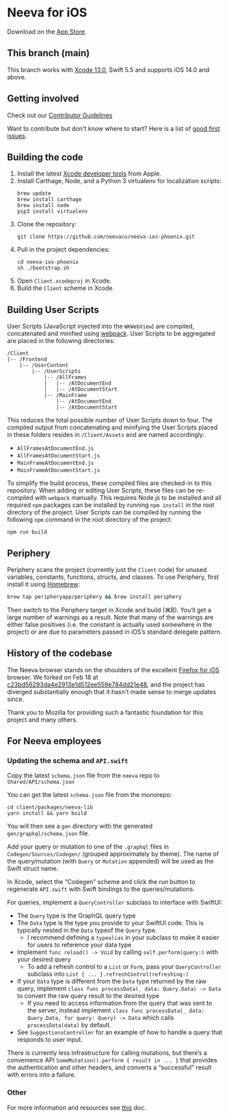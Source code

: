 # Neeva for iOS

Download on the [App Store](https://apps.apple.com/us/app/neeva-browser-search-engine/id1543288638).

## This branch (main)

This branch works with [Xcode 13.0](https://apps.apple.com/us/app/xcode/id497799835), Swift 5.5 and supports iOS 14.0 and above.

## Getting involved

Check out our [Contributor Guidelines](https://github.com/neevaco/neeva-ios-phoenix/blob/main/CONTRIBUTING.md)

Want to contribute but don't know where to start? Here is a list of [good first issues](https://github.com/neevaco/neeva-ios-phoenix/labels/good%20first%20issue).

## Building the code

1. Install the latest [Xcode developer tools](https://developer.apple.com/xcode/downloads/) from Apple.
1. Install Carthage, Node, and a Python 3 virtualenv for localization scripts:
   ```shell
   brew update
   brew install carthage
   brew install node
   pip3 install virtualenv
   ```
1. Clone the repository:
   ```shell
   git clone https://github.com/neevaco/neeva-ios-phoenix.git
   ```
1. Pull in the project dependencies:
   ```shell
   cd neeva-ios-phoenix
   sh ./bootstrap.sh
   ```
1. Open `Client.xcodeproj` in Xcode.
1. Build the `Client` scheme in Xcode.

## Building User Scripts

User Scripts (JavaScript injected into the `WKWebView`) are compiled, concatenated and minified using [webpack](https://webpack.js.org/). User Scripts to be aggregated are placed in the following directories:

```
/Client
|-- /Frontend
    |-- /UserContent
        |-- /UserScripts
            |-- /AllFrames
            |   |-- /AtDocumentEnd
            |   |-- /AtDocumentStart
            |-- /MainFrame
                |-- /AtDocumentEnd
                |-- /AtDocumentStart
```

This reduces the total possible number of User Scripts down to four. The compiled output from concatenating and minifying the User Scripts placed in these folders resides in `/Client/Assets` and are named accordingly:

- `AllFramesAtDocumentEnd.js`
- `AllFramesAtDocumentStart.js`
- `MainFrameAtDocumentEnd.js`
- `MainFrameAtDocumentStart.js`

To simplify the build process, these compiled files are checked-in to this repository. When adding or editing User Scripts, these files can be re-compiled with `webpack` manually. This requires Node.js to be installed and all required `npm` packages can be installed by running `npm install` in the root directory of the project. User Scripts can be compiled by running the following `npm` command in the root directory of the project:

```
npm run build
```

## Periphery

Periphery scans the project (currently just the `Client` code) for unused variables, constants, functions, structs, and classes.
To use Periphery, first install it using [Homebrew](https://brew.sh):

```sh
brew tap peripheryapp/periphery && brew install periphery
```

Then switch to the Periphery target in Xcode and build (⌘B). You‘ll get a large number of warnings as a result. Note that many of the warnings are either false positives (i.e. the constant is actually used somewhere in the project) or are due to parameters passed in iOS’s standard delegate pattern.

## History of the codebase

The Neeva browser stands on the shoulders of the excellent [Firefox for iOS](https://github.com/mozilla-mobile/firefox-ios) browser.
We forked on Feb 18 at [c23bd56293da4e2913e1d512ee559e784dd21e48](https://github.com/neevaco/neeva-ios-phoenix/commit/c23bd56293da4e2913e1d512ee559e784dd21e48),
and the project has diverged substantially enough that it hasn't made sense to merge updates since.

Thank you to Mozilla for providing such a fantastic foundation for this project
and many others.

## For Neeva employees

### Updating the schema and `API.swift`

Copy the latest `schema.json` file from the `neeva` repo to `Shared/API/schema.json`

You can get the latest `schema.json` file from the monorepo:

```
cd client/packages/neeva-lib
yarn install && yarn build
```

You will then see a `gen` directory with the generated `gen/graphql/schema.json` file.

Add your query or mutation to one of the `.graphql` files in `Codegen/Sources/Codegen/` (grouped approximately by theme).
The name of the query/mutation (with `Query` or `Mutation` appended) will be used as the Swift struct name.

In Xcode, select the “Codegen” scheme and click the run button to regenerate `API.swift` with Swift bindings to the queries/mutations.

For queries, implement a `QueryController` subclass to interface with SwiftUI:

- The `Query` type is the GraphQL query type
- The `Data` type is the type you provide to your SwiftUI code. This is typically nested in the `Data` typeof the `Query` type.
  - I recommend defining a `typealias` in your subclass to make it easier for users to reference your data type
- Implement `func reload() -> Void` by calling `self.perform(query:)` with your desired query
  - To add a refresh control to a `List` or `Form`, pass your `QueryController` subclass into `List { ... }.refreshControl(refreshing:)`
- If your `Data` type is different from the `Data` type returned by the raw query, implement `class func processData(_ data: Query.Data) -> Data` to convert the raw query result to the desired type
  - If you need to access information from the query that was sent to the server, instead implement `class func processData(_ data: Query.Data, for query: Query) -> Data` which calls `processData(data)` by default.
- See `SuggestionsController` for an example of how to handle a query that responds to user input.

There is currently less infrastructure for calling mutations, but there’s a convenience API `SomeMutation().perform { result in ... }` that provides the authentication and other headers, and converts a “successful” result with errors into a failure.

### Other

For more information and resources see [this](https://paper.dropbox.com/doc/Mobile-team-overview--BVZAP5qbLb1eeOFvNqxB8jgHAg-HRB3Zxy3yWmYisYET9QvN) doc.
